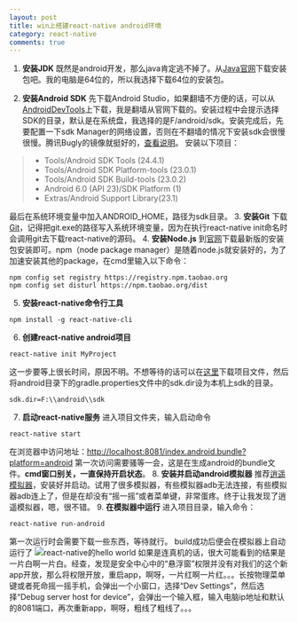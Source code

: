 ```yaml
---
layout: post
title: win上搭建react-native android环境
category: react-native
comments: true
---
```


1. **安装JDK**
既然是android开发，那么java肯定逃不掉了。从[Java官网](http://www.oracle.com/technetwork/java/javase/downloads/index-jsp-138363.html)下载安装包吧。我的电脑是64位的，所以我选择下载64位的安装包。

2. **安装Android SDK**
先下载Android Studio，如果翻墙不方便的话，可以从[AndroidDevTools](http://androiddevtools.cn/)上下载，我是翻墙从官网下载的。安装过程中会提示选择SDK的目录，默认是在系统盘，我选择的是F/android/sdk。安装完成后，先要配置一下sdk Manager的网络设置，否则在不翻墙的情况下安装sdk会很慢很慢。腾讯Bugly的镜像就挺好的，[查看说明](http://android-mirror.bugly.qq.com:8080/include/usage.html)。
安装以下项目：
> * Tools/Android SDK Tools (24.4.1)
> * Tools/Android SDK Platform-tools (23.0.1)
> * Tools/Android SDK Build-tools (23.0.2)
> * Android 6.0 (API 23)/SDK Platform (1)
> * Extras/Android Support Library(23.1)

最后在系统环境变量中加入ANDROID_HOME，路径为sdk目录。
3. **安装Git**
下载[Git](https://git-for-windows.github.io/)，记得把git.exe的路径写入系统环境变量，因为在执行react-native init命名时会调用git去下载react-native的源码。
4. **安装Node.js**
到[官网](https://nodejs.org/)下载最新版的安装包安装即可。npm（node package manager）是随着node.js就安装好的，为了加速安装其他的package，在cmd里输入以下命令：

```
npm config set registry https://registry.npm.taobao.org
npm config set disturl https://npm.taobao.org/dist
```
5. **安装react-native命令行工具**

```
npm install -g react-native-cli
```
6. **创建react-native android项目**

```
react-native init MyProject
```
这一步要等上很长时间，原因不明。不想等待的话可以在[这里](http://react-native.cn/bbs/post/35)下载项目文件，然后将android目录下的gradle.properties文件中的sdk.dir设为本机上sdk的目录。

```
sdk.dir=F:\\android\\sdk
```
7. **启动react-native服务**
进入项目文件夹，输入启动命令

```
react-native start
```
在浏览器中访问地址：<http://localhost:8081/index.android.bundle?platform=android>
第一次访问需要骚等一会，这是在生成android的bundle文件。**cmd窗口别关，一直保持开启状态**。
8. **安装并启动android模拟器**
推荐[逍遥模拟器](http://www.xyaz.cn/)，安装好并启动。试用了很多模拟器，有些模拟器adb无法连接，有些模拟器adb连上了，但是在却没有“摇一摇”或者菜单键，非常蛋疼。终于让我发现了逍遥模拟器，嗯，很不错。
9. **在模拟器中运行**
进入项目目录，输入命令：

```
react-native run-android
```
第一次运行时会需要下载一些东西，等待就行。
build成功后便会在模拟器上自动运行了
![react-native的hello world](http://7u2qiz.com1.z0.glb.clouddn.com/QQ截图20151111131648.png)
如果是连真机的话，很大可能看到的结果是一片白啊一片白。经查，发现是安全中心中的“悬浮窗”权限并没有对我们的这个新app开放，那么将权限开放，重启app，啊呀，一片红啊一片红。。。长按物理菜单键或者死命摇一摇手机，会弹出一个小窗口，选择“Dev Settings”，然后选择“Debug server host for device”，会弹出一个输入框，输入电脑ip地址和默认的8081端口，再次重新app，啊呀，粗线了粗线了。。。